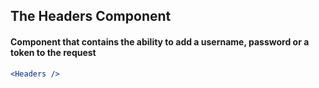 ## The Headers Component
#### Component that contains the ability to add a username, password or a token to the request
```jsx static
<Headers />
```